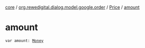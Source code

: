 [core](../../index.md) / [org.rewedigital.dialog.model.google.order](../index.md) / [Price](index.md) / [amount](./amount.md)

# amount

`var amount: `[`Money`](../-money/index.md)